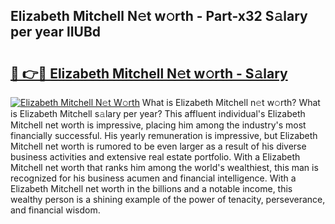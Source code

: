 ## Elizabeth Mitchell N𝚎t w𝚘rth - Part-x32 S𝚊lary per year lIUBd

# <h2><a href="http://gc0bjt.nevu.top/?p=Elizabeth+Mitchell">🔗 👉🔴 Elizabeth Mitchell N𝚎t w𝚘rth - S𝚊lary</a></h2>

[![Elizabeth Mitchell N𝚎t W𝚘rth](https://i.imgur.com/Oavwk0R.jpeg)](http://gc0bjt.nevu.top/?p=Elizabeth+Mitchell)
What is Elizabeth Mitchell n𝚎t w𝚘rth? What is Elizabeth Mitchell s𝚊lary per year?
This affluent individual's Elizabeth Mitchell net worth is impressive, placing him among the industry's most financially successful. His yearly remuneration is impressive, but Elizabeth Mitchell net worth is rumored to be even larger as a result of his diverse business activities and extensive real estate portfolio. With a Elizabeth Mitchell net worth that ranks him among the world's wealthiest, this man is recognized for his business acumen and financial intelligence. With a Elizabeth Mitchell net worth in the billions and a notable income, this wealthy person is a shining example of the power of tenacity, perseverance, and financial wisdom.
